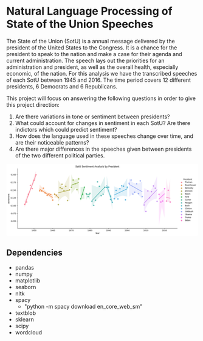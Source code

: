# Natural Language Processing of State of the Union Speeches

The State of the Union (SotU) is a annual message delivered by the president of the United States to the Congress. It is a chance for the president to speak to the nation and make a case for their agenda and current administration. The speech lays out the priorities for an administration and president, as well as the overall health, especially economic, of the nation. For this analysis we have the transcribed speeches of each SotU between 1945 and 2016. The time period covers 12 different presidents, 6 Democrats and 6 Republicans.

This project will focus on answering the following questions in order to give this project direction:

1. Are there variations in tone or sentiment between presidents?
2. What could account for changes in sentiment in each SotU? Are there indictors which could predict sentiment?
3. How does the language used in these speeches change over time, and are their noticeable patterns?
4. Are there major differences in the speeches given between presidents of the two different political parties.

![text](https://github.com/zberman1234/NLP-State-of-the-Union/blob/master/sentiment.png "SotU Sentiment Analysis")

## Dependencies

- pandas
- numpy
- matplotlib
- seaborn
- nltk
- spacy
    - "python -m spacy download en_core_web_sm"
- textblob
- sklearn
- scipy
- wordcloud
